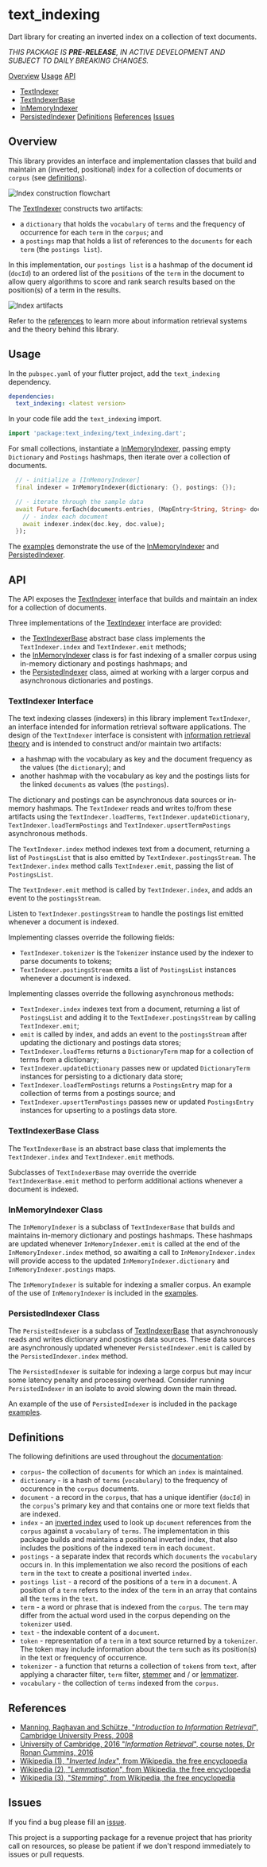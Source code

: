 <!-- 
BSD 3-Clause License
Copyright (c) 2022, GM Consult Pty Ltd#class-persistedindexerAll rights reserved. 
-->

# text_indexing

Dart library for creating an inverted index on a collection of text documents.

*THIS PACKAGE IS **PRE-RELEASE**, IN ACTIVE DEVELOPMENT AND SUBJECT TO DAILY BREAKING CHANGES.*

[Overview](#overview)
[Usage](#usage)
[API](#api)
- [TextIndexer](#textindexer-interface)
- [TextIndexerBase](#textindexerbase-class)
- [InMemoryIndexer](#inmemoryindexer-class)
- [PersistedIndexer](#persistedindexer-class)
[Definitions](#definitions)
[References](#references)
[Issues](#issues)

## Overview

This library provides an interface and implementation classes that build and maintain an (inverted, positional) index for a collection of documents or `corpus` (see [definitions](#definitions)).

![Index construction flowchart](https://github.com/GM-Consult-Pty-Ltd/text_indexing/raw/main/assets/images/indexing.png?raw=true?raw=true "Index construction overview")

The [TextIndexer](#textindexer-interface) constructs two artifacts:
* a `dictionary` that holds the `vocabulary` of `terms` and the frequency of occurrence for each `term` in the `corpus`; and
* a `postings` map that holds a list of references to the `documents` for each `term` (the `postings list`). 

In this implementation, our `postings list` is a hashmap of the document id (`docId`) to an ordered list of the `positions` of the `term` in the document to allow query algorithms to score and rank search results based on the position(s) of a term in the results.

![Index artifacts](https://github.com/GM-Consult-Pty-Ltd/text_indexing/raw/main/assets/images/index_artifacts.png?raw=true?raw=true "Components of inverted positional index")

Refer to the [references](#references) to learn more about information retrieval systems and the theory behind this library.

## Usage

In the `pubspec.yaml` of your flutter project, add the `text_indexing` dependency.

```yaml
dependencies:
  text_indexing: <latest version>
```

In your code file add the `text_indexing` import.

```dart
import 'package:text_indexing/text_indexing.dart';
```

For small collections, instantiate a [InMemoryIndexer](#inmemoryindexer-class), passing empty `Dictionary` and `Postings` hashmaps, then iterate over a collection of documents.

```dart
  // - initialize a [InMemoryIndexer]
  final indexer = InMemoryIndexer(dictionary: {}, postings: {});

  // - iterate through the sample data
  await Future.forEach(documents.entries, (MapEntry<String, String> doc) async {
    // - index each document
    await indexer.index(doc.key, doc.value);
  });
```

The [examples](https://pub.dev/packages/text_indexing/example) demonstrate the use of the [InMemoryIndexer](#inmemoryindexer-class) and [PersistedIndexer](#persistedindexer-class).

## API

The API exposes the [TextIndexer](#textindexer-interface) interface that builds and maintain an index for a collection of documents.

Three implementations of the [TextIndexer](#textindexer-interface) interface are provided:
* the [TextIndexerBase](#textindexerbase-class) abstract base class implements the `TextIndexer.index` and `TextIndexer.emit` methods;
* the [InMemoryIndexer](#inmemoryindexer-class) class is for fast indexing of a smaller corpus using in-memory dictionary and postings hashmaps; and
* the [PersistedIndexer](#persistedindexer-class) class, aimed at working with a larger corpus and asynchronous dictionaries and postings.

### TextIndexer Interface

The text indexing classes (indexers) in this library implement `TextIndexer`, an interface intended for information retrieval software applications. The design of the `TextIndexer` interface is consistent with [information retrieval theory](https://nlp.stanford.edu/IR-book/pdf/irbookonlinereading.pdf) and is intended to construct and/or maintain two artifacts:
* a hashmap with the vocabulary as key and the document frequency as the values (the `dictionary`); and
* another hashmap with the vocabulary as key and the postings lists for the linked `documents` as values (the `postings`).

The dictionary and postings can be asynchronous data sources or in-memory hashmaps.  The `TextIndexer` reads and writes to/from these artifacts using the `TextIndexer.loadTerms`, `TextIndexer.updateDictionary`, `TextIndexer.loadTermPostings` and `TextIndexer.upsertTermPostings` asynchronous methods.

The `TextIndexer.index` method indexes text from a document, returning a list of `PostingsList` that is also emitted by `TextIndexer.postingsStream`. The `TextIndexer.index` method calls `TextIndexer.emit`, passing the list of `PostingsList`.

The `TextIndexer.emit` method is called by `TextIndexer.index`, and adds an event to the `postingsStream`.

Listen to `TextIndexer.postingsStream` to handle the postings list emitted whenever a document is indexed.

Implementing classes override the following fields:
* `TextIndexer.tokenizer` is the `Tokenizer` instance used by the indexer to parse documents to tokens;
* `TextIndexer.postingsStream` emits a list of `PostingsList` instances whenever a document is indexed.

Implementing classes override the following asynchronous methods:
* `TextIndexer.index` indexes text from a document, returning a list of `PostingsList` and adding it to the `TextIndexer.postingsStream` by calling `TextIndexer.emit`;
* `emit` is called by index, and adds an event to the `postingsStream` after updating the dictionary and postings data stores;
* `TextIndexer.loadTerms` returns a `DictionaryTerm` map for a collection of terms from a dictionary;
* `TextIndexer.updateDictionary` passes new or updated `DictionaryTerm` instances for persisting to a dictionary data store;
* `TextIndexer.loadTermPostings` returns a `PostingsEntry` map for a collection of terms from a postings source; and
* `TextIndexer.upsertTermPostings` passes new or updated `PostingsEntry` instances for upserting to a postings data store.


### TextIndexerBase Class

The `TextIndexerBase` is an abstract base class that implements the `TextIndexer.index` and `TextIndexer.emit` methods.  

Subclasses of `TextIndexerBase` may override the override `TextIndexerBase.emit` method to perform additional actions whenever a document is indexed.

### InMemoryIndexer Class

The `InMemoryIndexer` is a subclass of `TextIndexerBase` that builds and maintains in-memory dictionary and postings hashmaps. These hashmaps are updated whenever `InMemoryIndexer.emit` is called at the end of the `InMemoryIndexer.index` method, so awaiting a call to `InMemoryIndexer.index` will provide access to the updated `InMemoryIndexer.dictionary` and `InMemoryIndexer.postings` maps. 

The `InMemoryIndexer` is suitable for indexing a smaller corpus. An example of the use of `InMemoryIndexer` is included in the [examples](https://pub.dev/packages/text_indexing/example).

### PersistedIndexer Class

The `PersistedIndexer` is a subclass of [TextIndexerBase](#textindexerbase-class) that asynchronously reads and writes dictionary and postings data sources. These data sources are asynchronously updated whenever `PersistedIndexer.emit` is called by the `PersistedIndexer.index` method. 

The `PersistedIndexer` is suitable for indexing a large corpus but may incur some latency penalty and processing overhead. Consider running `PersistedIndexer` in an isolate to avoid slowing down the main thread.

An example of the use of `PersistedIndexer` is included in the package [examples](https://pub.dev/packages/text_indexing/example).

## Definitions

The following definitions are used throughout the [documentation](https://pub.dev/documentation/text_indexing/latest/):

* `corpus`- the collection of `documents` for which an `index` is maintained.
* `dictionary` - is a hash of `terms` (`vocabulary`) to the frequency of occurence in the `corpus` documents.
* `document` - a record in the `corpus`, that has a unique identifier (`docId`) in the `corpus`'s primary key and that contains one or more text fields that are indexed.
* `index` - an [inverted index](https://en.wikipedia.org/wiki/Inverted_index) used to look up `document` references from the `corpus` against a `vocabulary` of `terms`. The implementation in this package builds and maintains a positional inverted index, that also includes the positions of the indexed `term` in each `document`.
* `postings` - a separate index that records which `documents` the `vocabulary` occurs in. In this implementation we also record the positions of each `term` in the `text` to create a positional inverted `index`.
* `postings list` - a record of the positions of a `term` in a `document`. A position of a `term` refers to the index of the `term` in an array that contains all the `terms` in the `text`.
* `term` - a word or phrase that is indexed from the `corpus`. The `term` may differ from the actual word used in the corpus depending on the `tokenizer` used.
* `text` - the indexable content of a `document`.
* `token` - representation of a `term` in a text source returned by a `tokenizer`. The token may include information about the `term` such as its position(s) in the text or frequency of occurrence.
* `tokenizer` - a function that returns a collection of `token`s from `text`, after applying a character filter, `term` filter, [stemmer](https://en.wikipedia.org/wiki/Stemming) and / or [lemmatizer](https://en.wikipedia.org/wiki/Lemmatisation).
* `vocabulary` - the collection of `terms` indexed from the `corpus`.

## References

* [Manning, Raghavan and Schütze, "*Introduction to Information Retrieval*", Cambridge University Press, 2008](https://nlp.stanford.edu/IR-book/pdf/irbookprint.pdf)
* [University of Cambridge, 2016 "*Information Retrieval*", course notes, Dr Ronan Cummins, 2016](https://www.cl.cam.ac.uk/teaching/1516/InfoRtrv/)
* [Wikipedia (1), "*Inverted Index*", from Wikipedia, the free encyclopedia](https://en.wikipedia.org/wiki/Inverted_index)
* [Wikipedia (2), "*Lemmatisation*", from Wikipedia, the free encyclopedia](https://en.wikipedia.org/wiki/Lemmatisation)
* [Wikipedia (3), "*Stemming*", from Wikipedia, the free encyclopedia](https://en.wikipedia.org/wiki/Stemming)

## Issues

If you find a bug please fill an [issue](https://github.com/GM-Consult-Pty-Ltd/text_indexing/issues).  

This project is a supporting package for a revenue project that has priority call on resources, so please be patient if we don't respond immediately to issues or pull requests.





